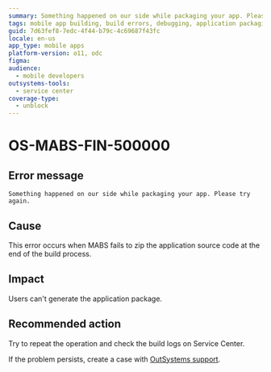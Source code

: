```yaml
---
summary: Something happened on our side while packaging your app. Please try again.
tags: mobile app building, build errors, debugging, application packaging, support procedures
guid: 7d63fef8-7edc-4f44-b79c-4c69687f43fc
locale: en-us
app_type: mobile apps
platform-version: o11, odc
figma:
audience:
  - mobile developers
outsystems-tools:
  - service center
coverage-type:
  - unblock
---
```


# OS-MABS-FIN-500000

## Error message

`Something happened on our side while packaging your app. Please try again.`

## Cause

This error occurs when MABS fails to zip the application source code at the end of the build process.

## Impact

Users can't generate the application package.

## Recommended action

Try to repeat the operation and check the build logs on Service Center.

If the problem persists, create a case with [OutSystems support](https://www.outsystems.com/support/portal/open-support-case?ErrorCode=OS-MABS-FIN-50000).
